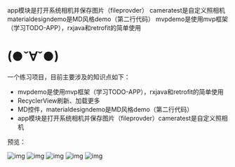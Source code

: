 app模块是打开系统相机并保存图片（fileprovder）
cameratest是自定义照相机
materialdesigndemo是MD风格demo（第二行代码）
mvpdemo是使用mvp框架（学习TODO-APP），rxjava和retrofit的简单使用

# (●ˇ∀ˇ●)

一个练习项目，目前主要涉及的知识点如下：
* mvpdemo是使用mvp框架（学习TODO-APP），rxjava和retrofit的简单使用
* RecyclerView刷新、加载更多
* MD控件，materialdesigndemo是MD风格demo（第二行代码）
* app模块是打开系统相机并保存图片（fileprovder）cameratest是自定义照相机

预览：

![img](https://github.com/androidlli/MyApplication/blob/master/img-folder/md_home.png)
![img](https://github.com/androidlli/MyApplication/blob/master/img-folder/md_nav.png)
![img](https://github.com/androidlli/MyApplication/blob/master/img-folder/md_item.png)
![img](https://github.com/androidlli/MyApplication/blob/master/img-folder/camera.png)
![img](https://github.com/androidlli/MyApplication/blob/master/img-folder/mvp.png)
